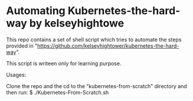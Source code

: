 # Automating Kubernetes-the-hard-way by kelseyhightowe

This repo contains a set of shell script which tries to automate the steps provided in "https://github.com/kelseyhightower/kubernetes-the-hard-way".

This script is writeen only for learning purpose.

Usages:

Clone the repo and the cd to the "kubernetes-from-scratch" directory and then run:
 $ ./Kubernetes-From-Scratch.sh

